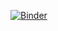 [![Binder](https://mybinder.org/badge_logo.svg)](https://mybinder.org/v2/gh/jaksup/coa/master?filepath=MRT2.ipynb)
